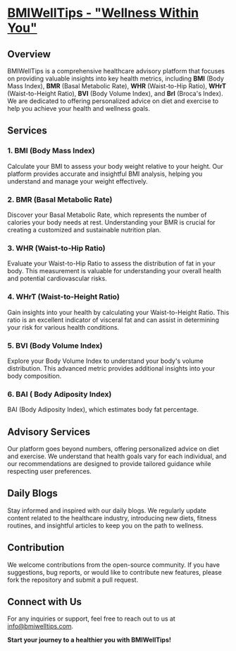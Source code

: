 # [BMIWellTips - "Wellness Within You"](‎https://lokkeshhhhh.github.io/BMIWellTips/)
## Overview

BMIWellTips is a comprehensive healthcare advisory platform that focuses on providing valuable insights into key health metrics, including **BMI** (Body Mass Index), **BMR** (Basal Metabolic Rate), **WHR** (Waist-to-Hip Ratio), **WHrT** (Waist-to-Height Ratio), **BVI** (Body Volume Index), and **BrI** (Broca's Index). We are dedicated to offering personalized advice on diet and exercise to help you achieve your health and wellness goals.

## Services

### 1. BMI (Body Mass Index)
Calculate your BMI to assess your body weight relative to your height. Our platform provides accurate and insightful BMI analysis, helping you understand and manage your weight effectively.

### 2. BMR (Basal Metabolic Rate)
Discover your Basal Metabolic Rate, which represents the number of calories your body needs at rest. Understanding your BMR is crucial for creating a customized and sustainable nutrition plan.

### 3. WHR (Waist-to-Hip Ratio)
Evaluate your Waist-to-Hip Ratio to assess the distribution of fat in your body. This measurement is valuable for understanding your overall health and potential cardiovascular risks.

### 4. WHrT (Waist-to-Height Ratio)
Gain insights into your health by calculating your Waist-to-Height Ratio. This ratio is an excellent indicator of visceral fat and can assist in determining your risk for various health conditions.

### 5. BVI (Body Volume Index)
Explore your Body Volume Index to understand your body's volume distribution. This advanced metric provides additional insights into your body composition.

### 6. BAI ( Body Adiposity Index)
BAI (Body Adiposity Index), which estimates body fat percentage.

## Advisory Services

Our platform goes beyond numbers, offering personalized advice on diet and exercise. We understand that health goals vary for each individual, and our recommendations are designed to provide tailored guidance while respecting user preferences.

## Daily Blogs

Stay informed and inspired with our daily blogs. We regularly update content related to the healthcare industry, introducing new diets, fitness routines, and insightful articles to keep you on the path to wellness.

## Contribution

We welcome contributions from the open-source community. If you have suggestions, bug reports, or would like to contribute new features, please fork the repository and submit a pull request.

## Connect with Us

For any inquiries or support, feel free to reach out to us at [info@bmiwelltips.com](mailto:bmiwelltips@gmail.com).

**Start your journey to a healthier you with BMIWellTips!**
